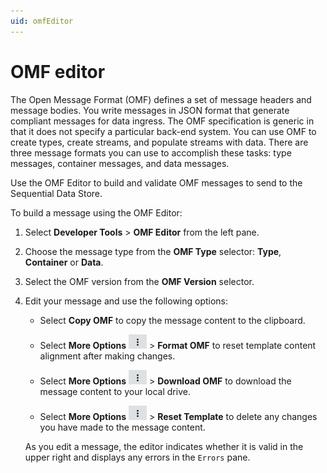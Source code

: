 ```yaml
---
uid: omfEditor
---
```


# OMF editor

The Open Message Format (OMF) defines a set of message headers and message bodies. You write messages in JSON format that generate compliant messages for data ingress. The OMF specification is generic in that it does not specify a particular back-end system. You can use OMF to create types, create streams, and populate streams with data. There are three message formats you can use to accomplish these tasks: type messages, container messages, and data messages. 

Use the OMF Editor to build and validate OMF messages to send to the Sequential Data Store.

To build a message using the OMF Editor:

1. Select **Developer Tools** > **OMF Editor** from the left pane. 

1. Choose the message type from the **OMF Type** selector: **Type**, **Container** or **Data**.

1. Select the OMF version from the **OMF Version** selector.

1. Edit your message and use the following options:

   - Select **Copy OMF** to copy the message content to the clipboard. 

   - Select **More Options** ![More Options](..\images\more-options.png "More Options") > **Format OMF** to reset template content alignment after making changes. 

   - Select **More Options** ![More Options](..\images\more-options.png "More Options") > **Download OMF** to download the message content to your local drive. 

   - Select **More Options** ![More Options](..\images\more-options.png "More Options") > **Reset Template** to delete any changes you have made to the message content. 

   As you edit a message, the editor indicates whether it is valid in the upper right and displays any errors in the `Errors` pane.